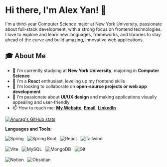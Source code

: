 # Hi there, I'm Alex Yan! 👋

I'm a third-year Computer Science major at New York University, passionate about full-stack development, with a strong focus on frontend technologies. I love to explore and learn new languages, frameworks, and libraries to stay ahead of the curve and build amazing, innovative web applications.

## 🎓 About Me

- 🔭 I'm currently studying at **New York University**, majoring in **Computer Science**
- 🌱 I'm a **React** enthusiast, leveling up my frontend skills
- 👯 I'm looking to collaborate on **open-source projects or web app development**
- 🎨 I'm passionate about **UI/UX design** and making applications visually appealing and user-friendly
- 📫 How to reach me: **[My Website](http://alexyan.me)**, **[Email](mailto:alex.yan@nyu.edu)**, **[LinkedIn](https://www.linkedin.com/in/alexyuyan/)**

[![Anurag's GitHub stats](https://github-readme-stats.vercel.app/api?username=Alex-YuYan&show_icons=true&theme=tokyonight&count_private=true)](https://github.com/anuraghazra/github-readme-stats)

**Languages and Tools:** 

![Spring](https://img.shields.io/badge/-Spring%20Framework-black?logo=spring&style=social)&nbsp;&nbsp;
![Spring Boot](https://img.shields.io/badge/-Spring%20Boot-black?logo=springboot&style=social)&nbsp;&nbsp;
![React](https://img.shields.io/badge/-React-black?logo=react&style=social)&nbsp;&nbsp;
![Tailwind](https://img.shields.io/badge/-TailwindCSS-black?logo=tailwindcss&style=social)&nbsp;&nbsp;
<br></br>
![Vite](https://img.shields.io/badge/-Vite-black?logo=vite&style=social)&nbsp;&nbsp;
![MySQL](https://img.shields.io/badge/-MySQL-black?logo=mysql&style=social)&nbsp;&nbsp;
![MongoDB](https://img.shields.io/badge/-MongoDB-black?logo=mongodb&style=social)&nbsp;&nbsp;
![Git](https://img.shields.io/badge/-Git-black?logo=git&style=social)&nbsp;&nbsp;
<br></br>
![Notion](https://img.shields.io/badge/-Notion-black?logo=notion&style=social)&nbsp;&nbsp;
![Obsidian](https://img.shields.io/badge/-Obsidian-black?logo=obsidian&style=social)&nbsp;&nbsp;
